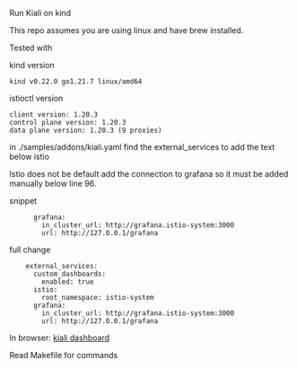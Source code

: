 
Run Kiali on kind

This repo assumes you are using linux and have brew installed.

Tested with 

kind version
```
kind v0.22.0 go1.21.7 linux/amd64
```

istioctl version
```
client version: 1.20.3
control plane version: 1.20.3
data plane version: 1.20.3 (9 proxies)
```

in ./samples/addons/kiali.yaml 
find the external_services to add the text
below istio

Istio does not be default add the connection to grafana so it must be added manually below line 96.

snippet
```
      grafana:
        in_cluster_url: http://grafana.istio-system:3000
        url: http://127.0.0.1/grafana
```

full change
```
    external_services:
      custom_dashboards:
        enabled: true
      istio:
        root_namespace: istio-system
      grafana:
        in_cluster_url: http://grafana.istio-system:3000
        url: http://127.0.0.1/grafana
```

In browser: 
[kiali dashboard](http://127.0.0.1/:20001)

Read Makefile for commands

